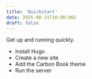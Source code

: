```yaml
---
title: 'Quickstart'
date: 2025-08-31T10:00:00Z
draft: false
---
```


Get up and running quickly.

- Install Hugo
- Create a new site
- Add the Carbon Book theme
- Run the server
